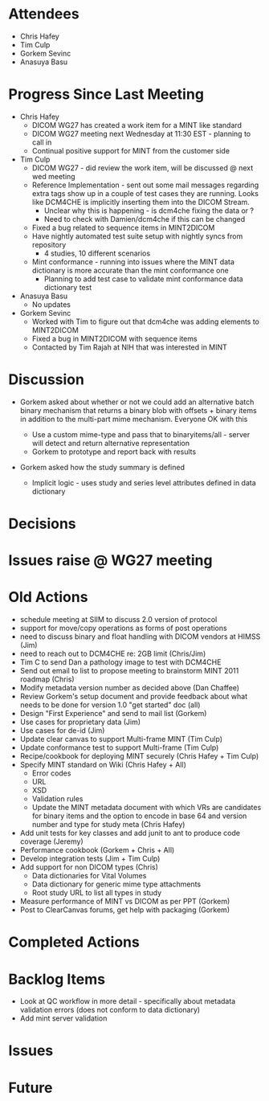 # Attendees #
  * Chris Hafey
  * Tim Culp
  * Gorkem Sevinc
  * Anasuya Basu

# Progress Since Last Meeting #
  * Chris Hafey
    * DICOM WG27 has created a work item for a MINT like standard
    * DICOM WG27 meeting next Wednesday at 11:30 EST - planning to call in
    * Continual positive support for MINT from the customer side
  * Tim Culp
    * DICOM WG27 - did review the work item, will be discussed @ next wed meeting
    * Reference Implementation - sent out some mail messages regarding extra tags show up in a couple of test cases they are running.  Looks like DCM4CHE is implicitly inserting them into the DICOM Stream.
      * Unclear why this is happening - is dcm4che fixing the data or ?
      * Need to check with Damien/dcm4che if this can be changed
    * Fixed a bug related to sequence items in MINT2DICOM
    * Have nightly automated test suite setup with nightly syncs from repository
      * 4 studies, 10 different scenarios
    * Mint conformance - running into issues where the MINT data dictionary is more accurate than the mint conformance one
      * Planning to add test case to validate mint conformance data dictionary test
  * Anasuya Basu
    * No updates
  * Gorkem Sevinc
    * Worked with Tim to figure out that dcm4che was adding elements to MINT2DICOM
    * Fixed a bug in MINT2DICOM with sequence items
    * Contacted by Tim Rajah at NIH that was interested in MINT

# Discussion #
  * Gorkem asked about whether or not we could add an alternative batch binary mechanism that returns a binary blob with offsets + binary items in addition to the multi-part mime mechanism.  Everyone OK with this
    * Use a custom mime-type and pass that to binaryitems/all - server will detect and return alternative representation
    * Gorkem to prototype and report back with results

  * Gorkem asked how the study summary is defined
    * Implicit logic - uses study and series level attributes defined in data dictionary

# Decisions #

# Issues raise @ WG27 meeting #

# Old Actions #
  * schedule meeting at SIIM to discuss 2.0 version of protocol
  * support for move/copy operations as forms of post operations
  * need to discuss binary and float handling with DICOM vendors at HIMSS (Jim)
  * need to reach out to DCM4CHE re: 2GB limit (Chris/Jim)
  * Tim C to send Dan a pathology image to test with DCM4CHE
  * Send out email to list to propose meeting to brainstorm MINT 2011 roadmap (Chris)
  * Modify metadata version number as decided above (Dan Chaffee)
  * Review Gorkem's setup document and provide feedback about what needs to be done for version 1.0 "get started" doc (all)
  * Design "First Experience" and send to mail list (Gorkem)
  * Use cases for proprietary data (Jim)
  * Use cases for de-id (Jim)
  * Update clear canvas to support Multi-frame MINT (Tim Culp)
  * Update conformance test to support Multi-frame (Tim Culp)
  * Recipe/cookbook for deploying MINT securely (Chris Hafey + Tim Culp)
  * Specify MINT standard on Wiki (Chris Hafey + All)
    * Error codes
    * URL
    * XSD
    * Validation rules
    * Update the MINT metadata document with which VRs are candidates for binary items and the option to encode in base 64 and version number and type for study meta (Chris Hafey)
  * Add unit tests for key classes and add junit to ant to produce code coverage (Jeremy)
  * Performance cookbook (Gorkem + Chris + All)
  * Develop integration tests (Jim + Tim Culp)
  * Add support for non DICOM types (Chris)
    * Data dictionaries for Vital Volumes
    * Data dictionary for generic mime type attachments
    * Root study URL to list all types in study
  * Measure performance of MINT vs DICOM as per PPT (Gorkem)
  * Post to ClearCanvas forums, get help with packaging (Gorkem)


# Completed Actions #

# Backlog Items #
  * Look at QC workflow in more detail - specifically about metadata validation errors (does not conform to data dictionary)
  * Add mint server validation



# Issues #

# Future #